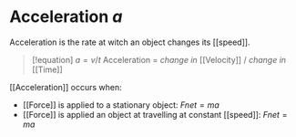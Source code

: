 # Acceleration $a$

Acceleration is the rate at witch an object changes its [[speed]].

> [!equation]
> $a=v/t$
> Acceleration = *change in* [[Velocity]] / *change in* [[Time]]

[[Acceleration]] occurs when:
-   [[Force]] is applied to a stationary object: $Fnet=ma$
-   [[Force]] is applied an object at travelling at constant [[speed]]: $Fnet=ma$
